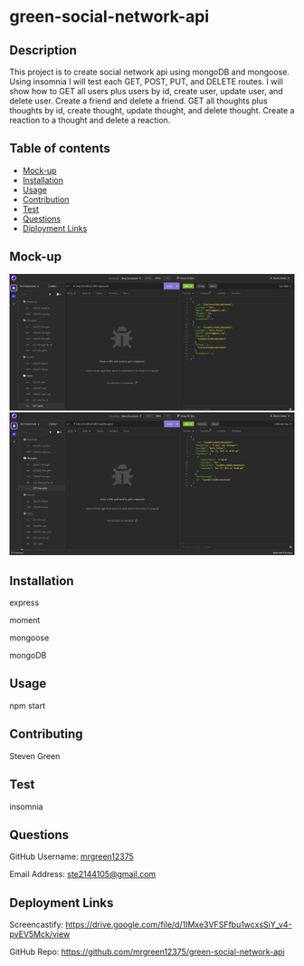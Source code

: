 # green-social-network-api

## Description
This project is to create social network api using mongoDB and mongoose. Using insomnia I will test each GET, POST, PUT, and DELETE routes. I will show how to GET all users plus users by id, create user, update user, and delete user. Create a friend and delete a friend. GET all thoughts plus thoughts by id, create thought, update thought, and delete thought. Create a reaction to a thought and delete a reaction. 
## Table of contents
- [Mock-up](#Mock-up)
- [Installation](#Installation)
- [Usage](#Usage)
- [Contribution](#Contributing)
- [Test](#Test)
- [Questions](#Questions)
- [Diployment Links](#Questions)
## Mock-up
![alt insomnia demo](image/users-mockup.jpg)
![alt insomnia demo](image/thoughts-mockup.jpg)
## Installation
express

moment

mongoose

mongoDB
## Usage
npm start
## Contributing
Steven Green
## Test
insomnia
## Questions
GitHub Username: [mrgreen12375](https://github.com/mrgreen12375)

Email Address: [ste2144105@gmail.com](ste2144105@gmail.com)
## Deployment Links
Screencastify: https://drive.google.com/file/d/1IMxe3VFSFfbu1wcxsSiY_v4-pvEV5Mck/view

GitHub Repo: https://github.com/mrgreen12375/green-social-network-api